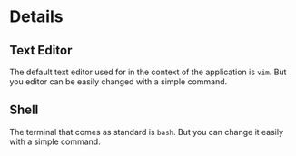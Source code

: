 # Details

## Text Editor

The default text editor used for in the context of the application is `vim`. But you editor can be easily changed with a simple command.

## Shell

The terminal that comes as standard is `bash`. But you can change it easily with a simple command.